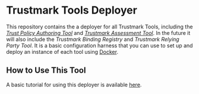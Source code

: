 # Trustmark Tools Deployer

This repository contains the a deployer for all Trustmark Tools, including the [_Trust Policy Authoring Tool_](https://github.com/Trustmark-Initiative/tpat) and [_Trustmark Assessment Tool_](https://github.com/Trustmark-Initiative/tat).  In the future it will also include the _Trustmark Binding Registry_ and _Trustmark Relying Party Tool_. It is a basic configuration harness that you can use to set up and deploy an instance of each tool using [Docker](https://www.docker.com/).

## How to Use This Tool

A basic tutorial for using this deployer is available [here](https://github.com/Trustmark-Initiative/trustmark-tools-deploy/wiki).
